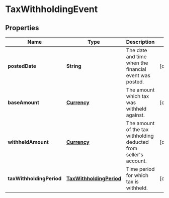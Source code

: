 
# TaxWithholdingEvent

## Properties
Name | Type | Description | Notes
------------ | ------------- | ------------- | -------------
**postedDate** | **String** | The date and time when the financial event was posted. |  [optional]
**baseAmount** | [**Currency**](Currency.md) | The amount which tax was withheld against. |  [optional]
**withheldAmount** | [**Currency**](Currency.md) | The amount of the tax withholding deducted from seller&#39;s account. |  [optional]
**taxWithholdingPeriod** | [**TaxWithholdingPeriod**](TaxWithholdingPeriod.md) | Time period for which tax is withheld. |  [optional]



